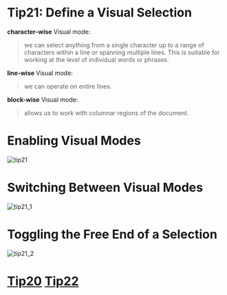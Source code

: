# Tip21: Define a Visual Selection  
  
**character-wise** Visual mode:  
>we can select anything from a single character up to a range of characters within a line or spanning multiple lines. This is suitable for working at the level of individual words or phrases.  
  
**line-wise** Visual mode:  
>we can operate on entire lines.  
  
**block-wise** Visual mode:  
>allows us to work with columnar regions of the document.  
  
# Enabling Visual Modes  
![tip21](images/tip21.png)  
  
# Switching Between Visual Modes  
![tip21_1](images/tip21_1.png)  
  
# Toggling the Free End of a Selection  
![tip21_2](images/tip21_2.png)  

# [Tip20](tip20.md) [Tip22](tip22.md)
